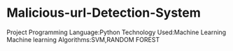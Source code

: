 # Malicious-url-Detection-System
Project Programming Language:Python  Technology Used:Machine Learning   Machine learning Algorithms:SVM,RANDOM FOREST
